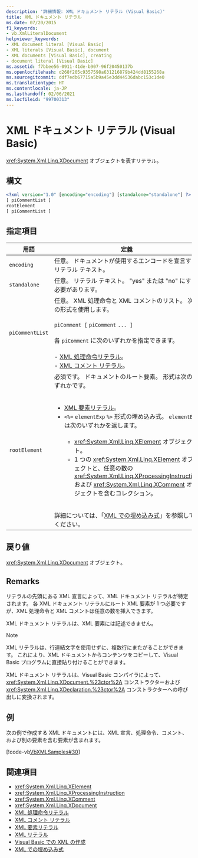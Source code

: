 ```yaml
---
description: '詳細情報: XML ドキュメント リテラル (Visual Basic)'
title: XML ドキュメント リテラル
ms.date: 07/20/2015
f1_keywords:
- vb.XmlLiteralDocument
helpviewer_keywords:
- XML document literal [Visual Basic]
- XML literals [Visual Basic], document
- XML documents [Visual Basic], creating
- document literal [Visual Basic]
ms.assetid: f7bbee56-0911-41de-b907-96f20450137b
ms.openlocfilehash: d268f205c9357598a631216879b424dd8155268a
ms.sourcegitcommit: ddf7edb67715a5b9a45e3dd44536dabc153c1de0
ms.translationtype: HT
ms.contentlocale: ja-JP
ms.lasthandoff: 02/06/2021
ms.locfileid: "99700313"
---
```

# <a name="xml-document-literal-visual-basic"></a>XML ドキュメント リテラル (Visual Basic)

<xref:System.Xml.Linq.XDocument> オブジェクトを表すリテラル。  
  
## <a name="syntax"></a>構文  
  
```xml  
<?xml version="1.0" [encoding="encoding"] [standalone="standalone"] ?>  
[ piCommentList ]  
rootElement  
[ piCommentList ]  
```  
  
## <a name="parts"></a>指定項目  
  
|用語|定義|  
|---|---|  
|`encoding`|任意。 ドキュメントが使用するエンコードを宣言するリテラル テキスト。|  
|`standalone`|任意。 リテラル テキスト。 "yes" または "no" にする必要があります。|  
|`piCommentList`|任意。 XML 処理命令と XML コメントのリスト。 次の形式を使用します。<br /><br /> `piComment [` `piComment` `... ]`<br /><br /> 各 `piComment` に次のいずれかを指定できます。<br /><br /> -   [XML 処理命令リテラル](xml-processing-instruction-literal.md)。<br />-   [XML コメント リテラル](xml-comment-literal.md)。|  
|`rootElement`|必須です。 ドキュメントのルート要素。 形式は次のいずれかです。<br /><br /> <ul><li>[XML 要素リテラル](xml-element-literal.md)。</li><li>`<%=` `elementExp` `%>` 形式の埋め込み式。 `elementExp` は次のいずれかを返します。<br /><br /> <ul><li><xref:System.Xml.Linq.XElement> オブジェクト。</li><li>1 つの <xref:System.Xml.Linq.XElement> オブジェクトと、任意の数の <xref:System.Xml.Linq.XProcessingInstruction> および <xref:System.Xml.Linq.XComment> オブジェクトを含むコレクション。</li></ul></li></ul><br /> 詳細については、「[XML での埋め込み式](../../programming-guide/language-features/xml/embedded-expressions-in-xml.md)」を参照してください。|  
  
## <a name="return-value"></a>戻り値  

 <xref:System.Xml.Linq.XDocument> オブジェクト。  
  
## <a name="remarks"></a>Remarks  

 リテラルの先頭にある XML 宣言によって、XML ドキュメント リテラルが特定されます。 各 XML ドキュメント リテラルにルート XML 要素が 1 つ必要ですが、XML 処理命令と XML コメントは任意の数を挿入できます。  
  
 XML ドキュメント リテラルは、XML 要素には記述できません。  
  
> [!NOTE]
> XML リテラルは、行連結文字を使用せずに、複数行にまたがることができます。 これにより、XML ドキュメントからコンテンツをコピーして、Visual Basic プログラムに直接貼り付けることができます。  
  
 XML ドキュメント リテラルは、Visual Basic コンパイラによって、<xref:System.Xml.Linq.XDocument.%23ctor%2A> コンストラクターおよび <xref:System.Xml.Linq.XDeclaration.%23ctor%2A> コンストラクターへの呼び出しに変換されます。  
  
## <a name="example"></a>例  

 次の例で作成する XML ドキュメントには、XML 宣言、処理命令、コメント、および別の要素を含む要素が含まれます。  
  
 [!code-vb[VbXMLSamples#30](~/samples/snippets/visualbasic/VS_Snippets_VBCSharp/VbXMLSamples/VB/XMLSamples13.vb#30)]  
  
## <a name="see-also"></a>関連項目

- <xref:System.Xml.Linq.XElement>
- <xref:System.Xml.Linq.XProcessingInstruction>
- <xref:System.Xml.Linq.XComment>
- <xref:System.Xml.Linq.XDocument>
- [XML 処理命令リテラル](xml-processing-instruction-literal.md)
- [XML コメント リテラル](xml-comment-literal.md)
- [XML 要素リテラル](xml-element-literal.md)
- [XML リテラル](index.md)
- [Visual Basic での XML の作成](../../programming-guide/language-features/xml/creating-xml.md)
- [XML での埋め込み式](../../programming-guide/language-features/xml/embedded-expressions-in-xml.md)
